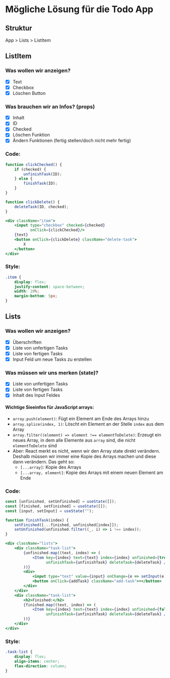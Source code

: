 # Mögliche Lösung für die Todo App
## Struktur
App > Lists > ListItem

## ListItem
### Was wollen wir anzeigen?
- [x] Text
- [x] Checkbox
- [x] Löschen Button

### Was brauchen wir an Infos? (props)
- [x] Inhalt
- [x] ID
- [x] Checked
- [x] Löschen Funktion
- [x] Ändern Funktionen (fertig stellen/doch nicht mehr fertig)

### Code:
```jsx
function clickChecked() {
    if (checked) {
        unfinishTask(ID);
    } else {
        finishTask(ID);
    }
}

function clickDelete() {
    deleteTask(ID, checked);
}
```
```jsx
<div className="item">
    <input type="checkbox" checked={checked}
           onClick={clickChecked}/>
    {text}
    <button onClick={clickDelete} className="delete-task">
        X
    </button>
</div>
```

### Style:
```css
.item {
    display: flex;
    justify-content: space-between;
    width: 20%;
    margin-bottom: 5px;
}
```

## Lists
### Was wollen wir anzeigen?
- [x] Überschriften
- [x] Liste von unfertigen Tasks
- [x] Liste von fertigen Tasks
- [x] Input Feld um neue Tasks zu erstellen

### Was müssen wir uns merken (state)?
- [x] Liste von unfertigen Tasks
- [x] Liste von fertigen Tasks
- [x] Inhalt des Input Feldes

#### Wichtige Sieeinfos für JavaScript arrays:
- `array.push(element)`: Fügt ein Element am Ende des Arrays hinzu
- `array.splice(index, 1)`: Löscht ein Element an der Stelle `index` aus dem Array
- `array.filter((element) => element !== elementToDelete)`: Erzeugt ein neues Array, in dem alle Elemente aus `array` sind, die nicht `elementToDelete` sind
- Aber: React merkt es nicht, wenn wir den Array state direkt verändern. Deshalb müssen wir immer eine Kopie des Arrays machen und diese dann verändern. Das geht so:
  - `[...array]`: Kopie des Arrays
  - `[...array, element]`: Kopie des Arrays mit einem neuen Element am Ende

### Code:
```jsx
const [unfinished, setUnfinished] = useState([]);
const [finished, setFinished] = useState([]);
const [input, setInput] = useState("");
```
```js
function finishTask(index) {
    setFinished([...finished, unfinished[index]]);
    setUnfinished(unfinished.filter((_, i) => i !== index));
}
```
```jsx
<div className="lists">
    <div className="task-list">
        {unfinished.map((text, index) => (
            <Item key={index} text={text} index={index} unfinished={true} finishTask={finishTask}
                  unfinishTask={unfinishTask} deleteTask={deleteTask} />
        ))}
        <div>
            <input type="text" value={input} onChange={e => setInput(e.target.value)} style={{ marginTop: 20 }} />
            <button onClick={addTask} className="add-task">+</button>
        </div>
    </div>
    <div className="task-list">
        <h2>Finished:</h2>
        {finished.map((text, index) => (
            <Item key={index} text={text} index={index} unfinished={false} finishTask={finishTask}
                  unfinishTask={unfinishTask} deleteTask={deleteTask} />
        ))}
    </div>
</div>
```
### Style:
```css
.task-list {
    display: flex;
    align-items: center;
    flex-direction: column;
}
```